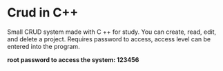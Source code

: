 # Crud in C++
Small CRUD system made with C ++ for study. You can create, read, edit, and delete a project. Requires password to access, access level can be entered into the program.

**root password to access the system: 123456**
